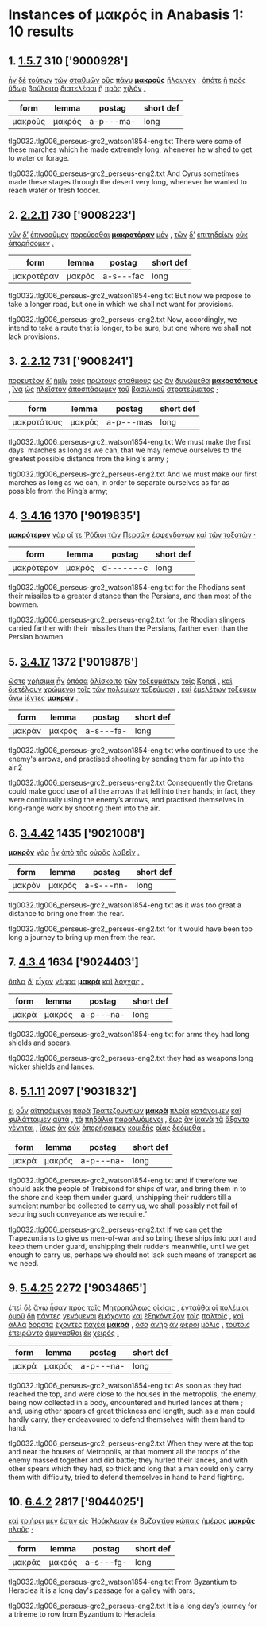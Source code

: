 # Instances of μακρός in Anabasis 1: 10 results
## 1. [1.5.7](https://beyond-translation.perseus.org/reader/urn:cts:greekLit:tlg0032.tlg006.perseus-grc2:1.5.7?mode=syntax-trees) 310 ['9000928']
[ἦν](https://atlas-test.fly.dev/morphology/lemmas/?lang=grc&q=εἰμί "to be") [δὲ](https://atlas-test.fly.dev/morphology/lemmas/?lang=grc&q=δέ "but") [τούτων](https://atlas-test.fly.dev/morphology/lemmas/?lang=grc&q=οὗτος "this; that") [τῶν](https://atlas-test.fly.dev/morphology/lemmas/?lang=grc&q=ὁ "the") [σταθμῶν](https://atlas-test.fly.dev/morphology/lemmas/?lang=grc&q=σταθμός "a standing place, weight") [οὓς](https://atlas-test.fly.dev/morphology/lemmas/?lang=grc&q=ὅς "who, that, which: relative pronoun") [πάνυ](https://atlas-test.fly.dev/morphology/lemmas/?lang=grc&q=πάνυ "altogether, entirely") **[μακροὺς](https://atlas-test.fly.dev/morphology/lemmas/?lang=grc&q=μακρός "long")** [ἤλαυνεν](https://atlas-test.fly.dev/morphology/lemmas/?lang=grc&q=ἐλαύνω "to drive, drive on, set in motion") [,](https://atlas-test.fly.dev/morphology/lemmas/?lang=grc&q=, "NoDef") [ὁπότε](https://atlas-test.fly.dev/morphology/lemmas/?lang=grc&q=ὁπότε "when") [ἢ](https://atlas-test.fly.dev/morphology/lemmas/?lang=grc&q=ἤ "either..or; than") [πρὸς](https://atlas-test.fly.dev/morphology/lemmas/?lang=grc&q=πρός "(w. gen.) from; (w. dat.) at, near, in addition to; (w. acc.) to, toward, regarding") [ὕδωρ](https://atlas-test.fly.dev/morphology/lemmas/?lang=grc&q=ὕδωρ "water") [βούλοιτο](https://atlas-test.fly.dev/morphology/lemmas/?lang=grc&q=βούλομαι "to will, wish, be willing") [διατελέσαι](https://atlas-test.fly.dev/morphology/lemmas/?lang=grc&q=διατελέω "(w. pple.) continually...; to bring quite to an end, accomplish") [ἢ](https://atlas-test.fly.dev/morphology/lemmas/?lang=grc&q=ἤ "either..or; than") [πρὸς](https://atlas-test.fly.dev/morphology/lemmas/?lang=grc&q=πρός "(w. gen.) from; (w. dat.) at, near, in addition to; (w. acc.) to, toward, regarding") [χιλόν](https://atlas-test.fly.dev/morphology/lemmas/?lang=grc&q=χιλός "green fodder for cattle, forage, provender") [.](https://atlas-test.fly.dev/morphology/lemmas/?lang=grc&q=. "NoDef") 

| form | lemma | postag | short def |
| --- | --- | --- | --- |
| μακροὺς | μακρός | a-p---ma- | long |

tlg0032.tlg006_perseus-grc2_watson1854-eng.txt There were some of these marches which he made extremely long, whenever he wished to get to water or forage. 

tlg0032.tlg006_perseus-grc2_perseus-eng2.txt And  Cyrus  sometimes made these stages through the desert very long, whenever he wanted to reach water or fresh fodder. 

## 2. [2.2.11](https://beyond-translation.perseus.org/reader/urn:cts:greekLit:tlg0032.tlg006.perseus-grc2:2.2.11?mode=syntax-trees) 730 ['9008223']
[νῦν](https://atlas-test.fly.dev/morphology/lemmas/?lang=grc&q=νῦν "now at this very time") [δ’](https://atlas-test.fly.dev/morphology/lemmas/?lang=grc&q=δέ "but") [ἐπινοοῦμεν](https://atlas-test.fly.dev/morphology/lemmas/?lang=grc&q=ἐπινοέω "to think on") [πορεύεσθαι](https://atlas-test.fly.dev/morphology/lemmas/?lang=grc&q=πορεύω "to make to go, carry, convey") **[μακροτέραν](https://atlas-test.fly.dev/morphology/lemmas/?lang=grc&q=μακρός "long")** [μέν](https://atlas-test.fly.dev/morphology/lemmas/?lang=grc&q=μέν "on the one hand, on the other hand") [,](https://atlas-test.fly.dev/morphology/lemmas/?lang=grc&q=, "NoDef") [τῶν](https://atlas-test.fly.dev/morphology/lemmas/?lang=grc&q=ὁ "the") [δ’](https://atlas-test.fly.dev/morphology/lemmas/?lang=grc&q=δέ "but") [ἐπιτηδείων](https://atlas-test.fly.dev/morphology/lemmas/?lang=grc&q=ἐπιτήδειος "suitable; useful, necessary; deserving; associate") [οὐκ](https://atlas-test.fly.dev/morphology/lemmas/?lang=grc&q=οὐ "not") [ἀπορήσομεν](https://atlas-test.fly.dev/morphology/lemmas/?lang=grc&q=ἀπορέω "[(Ion.) > ἀφοράω]") [.](https://atlas-test.fly.dev/morphology/lemmas/?lang=grc&q=. "NoDef") 

| form | lemma | postag | short def |
| --- | --- | --- | --- |
| μακροτέραν | μακρός | a-s---fac | long |

tlg0032.tlg006_perseus-grc2_watson1854-eng.txt But now we propose to take a longer road, but one in which we shall not want for provisions. 

tlg0032.tlg006_perseus-grc2_perseus-eng2.txt Now, accordingly, we intend to take a route that is longer, to be sure, but one where we shall not lack provisions. 

## 3. [2.2.12](https://beyond-translation.perseus.org/reader/urn:cts:greekLit:tlg0032.tlg006.perseus-grc2:2.2.12?mode=syntax-trees) 731 ['9008241']
[πορευτέον](https://atlas-test.fly.dev/morphology/lemmas/?lang=grc&q=πορεύω "to make to go, carry, convey") [δ’](https://atlas-test.fly.dev/morphology/lemmas/?lang=grc&q=δέ "but") [ἡμῖν](https://atlas-test.fly.dev/morphology/lemmas/?lang=grc&q=ἐγώ "I (first person pronoun)") [τοὺς](https://atlas-test.fly.dev/morphology/lemmas/?lang=grc&q=ὁ "the") [πρώτους](https://atlas-test.fly.dev/morphology/lemmas/?lang=grc&q=πρῶτος "first") [σταθμοὺς](https://atlas-test.fly.dev/morphology/lemmas/?lang=grc&q=σταθμός "a standing place, weight") [ὡς](https://atlas-test.fly.dev/morphology/lemmas/?lang=grc&q=ὡς "as, how") [ἂν](https://atlas-test.fly.dev/morphology/lemmas/?lang=grc&q=ἄν "modal particle") [δυνώμεθα](https://atlas-test.fly.dev/morphology/lemmas/?lang=grc&q=δύναμαι "to be able, capable, strong enough") **[μακροτάτους](https://atlas-test.fly.dev/morphology/lemmas/?lang=grc&q=μακρός "long")** [,](https://atlas-test.fly.dev/morphology/lemmas/?lang=grc&q=, "NoDef") [ἵνα](https://atlas-test.fly.dev/morphology/lemmas/?lang=grc&q=ἵνα "in order that (conj.); where (rel. adv.)") [ὡς](https://atlas-test.fly.dev/morphology/lemmas/?lang=grc&q=ὡς "as, how") [πλεῖστον](https://atlas-test.fly.dev/morphology/lemmas/?lang=grc&q=πολύς "much, many") [ἀποσπάσωμεν](https://atlas-test.fly.dev/morphology/lemmas/?lang=grc&q=ἀποσπάω "to tear") [τοῦ](https://atlas-test.fly.dev/morphology/lemmas/?lang=grc&q=ὁ "the") [βασιλικοῦ](https://atlas-test.fly.dev/morphology/lemmas/?lang=grc&q=βασιλικός "royal, kingly") [στρατεύματος](https://atlas-test.fly.dev/morphology/lemmas/?lang=grc&q=στράτευμα "an expedition, campaign") [·](https://atlas-test.fly.dev/morphology/lemmas/?lang=grc&q=· "NoDef") 

| form | lemma | postag | short def |
| --- | --- | --- | --- |
| μακροτάτους | μακρός | a-p---mas | long |

tlg0032.tlg006_perseus-grc2_watson1854-eng.txt We must make the first days' marches as long as we can, that we may remove ourselves to the greatest possible distance from the king's army ; 

tlg0032.tlg006_perseus-grc2_perseus-eng2.txt And we must make our first marches as long as we can, in order to separate ourselves as far as possible from the King’s army; 

## 4. [3.4.16](https://beyond-translation.perseus.org/reader/urn:cts:greekLit:tlg0032.tlg006.perseus-grc2:3.4.16?mode=syntax-trees) 1370 ['9019835']
**[μακρότερον](https://atlas-test.fly.dev/morphology/lemmas/?lang=grc&q=μακρός "long")** [γὰρ](https://atlas-test.fly.dev/morphology/lemmas/?lang=grc&q=γάρ "for") [οἵ](https://atlas-test.fly.dev/morphology/lemmas/?lang=grc&q=ὁ "the") [τε](https://atlas-test.fly.dev/morphology/lemmas/?lang=grc&q=τε "and") [Ῥόδιοι](https://atlas-test.fly.dev/morphology/lemmas/?lang=grc&q=Ῥοδιακός "Rhodian, of Rhodes") [τῶν](https://atlas-test.fly.dev/morphology/lemmas/?lang=grc&q=ὁ "the") [Περσῶν](https://atlas-test.fly.dev/morphology/lemmas/?lang=grc&q=Πέρσης "a Persian; Perses (pr.n.)") [ἐσφενδόνων](https://atlas-test.fly.dev/morphology/lemmas/?lang=grc&q=σφενδονάω "to sling, to use the sling") [καὶ](https://atlas-test.fly.dev/morphology/lemmas/?lang=grc&q=καί "and, also") [τῶν](https://atlas-test.fly.dev/morphology/lemmas/?lang=grc&q=ὁ "the") [τοξοτῶν](https://atlas-test.fly.dev/morphology/lemmas/?lang=grc&q=τοξότης "a bowman, archer") [·](https://atlas-test.fly.dev/morphology/lemmas/?lang=grc&q=· "NoDef") 

| form | lemma | postag | short def |
| --- | --- | --- | --- |
| μακρότερον | μακρός | d-------c | long |

tlg0032.tlg006_perseus-grc2_watson1854-eng.txt for the Rhodians sent their missiles to a greater distance than the Persians, and than most of the bowmen. 

tlg0032.tlg006_perseus-grc2_perseus-eng2.txt for the Rhodian slingers carried farther with their missiles than the Persians, farther even than the Persian bowmen. 

## 5. [3.4.17](https://beyond-translation.perseus.org/reader/urn:cts:greekLit:tlg0032.tlg006.perseus-grc2:3.4.17?mode=syntax-trees) 1372 ['9019878']
[ὥστε](https://atlas-test.fly.dev/morphology/lemmas/?lang=grc&q=ὥστε "so that") [χρήσιμα](https://atlas-test.fly.dev/morphology/lemmas/?lang=grc&q=χρήσιμος "useful, serviceable, good for use, good, apt") [ἦν](https://atlas-test.fly.dev/morphology/lemmas/?lang=grc&q=εἰμί "to be") [ὁπόσα](https://atlas-test.fly.dev/morphology/lemmas/?lang=grc&q=ὁπόσος "as many as") [ἁλίσκοιτο](https://atlas-test.fly.dev/morphology/lemmas/?lang=grc&q=ἁλίσκομαι "to be caught, conquered, caught in the act") [τῶν](https://atlas-test.fly.dev/morphology/lemmas/?lang=grc&q=ὁ "the") [τοξευμάτων](https://atlas-test.fly.dev/morphology/lemmas/?lang=grc&q=τόξευμα "that which is shot, an arrow") [τοῖς](https://atlas-test.fly.dev/morphology/lemmas/?lang=grc&q=ὁ "the") [Κρησί](https://atlas-test.fly.dev/morphology/lemmas/?lang=grc&q=Κρής "a Cretan") [,](https://atlas-test.fly.dev/morphology/lemmas/?lang=grc&q=, "NoDef") [καὶ](https://atlas-test.fly.dev/morphology/lemmas/?lang=grc&q=καί "and, also") [διετέλουν](https://atlas-test.fly.dev/morphology/lemmas/?lang=grc&q=διατελέω "(w. pple.) continually...; to bring quite to an end, accomplish") [χρώμενοι](https://atlas-test.fly.dev/morphology/lemmas/?lang=grc&q=χράω "to fall upon, attack, assail") [τοῖς](https://atlas-test.fly.dev/morphology/lemmas/?lang=grc&q=ὁ "the") [τῶν](https://atlas-test.fly.dev/morphology/lemmas/?lang=grc&q=ὁ "the") [πολεμίων](https://atlas-test.fly.dev/morphology/lemmas/?lang=grc&q=πολέμιος "hostile; enemy") [τοξεύμασι](https://atlas-test.fly.dev/morphology/lemmas/?lang=grc&q=τόξευμα "that which is shot, an arrow") [,](https://atlas-test.fly.dev/morphology/lemmas/?lang=grc&q=, "NoDef") [καὶ](https://atlas-test.fly.dev/morphology/lemmas/?lang=grc&q=καί "and, also") [ἐμελέτων](https://atlas-test.fly.dev/morphology/lemmas/?lang=grc&q=μελετάω "to care for, attend to") [τοξεύειν](https://atlas-test.fly.dev/morphology/lemmas/?lang=grc&q=τοξεύω "to shoot with the bow") [ἄνω](https://atlas-test.fly.dev/morphology/lemmas/?lang=grc&q=ἄνω "to accomplish, achieve, finish") [ἱέντες](https://atlas-test.fly.dev/morphology/lemmas/?lang=grc&q=ἵημι "to set a going, put in motion") **[μακράν](https://atlas-test.fly.dev/morphology/lemmas/?lang=grc&q=μακρός "long")** [.](https://atlas-test.fly.dev/morphology/lemmas/?lang=grc&q=. "NoDef") 

| form | lemma | postag | short def |
| --- | --- | --- | --- |
| μακράν | μακρός | a-s---fa- | long |

tlg0032.tlg006_perseus-grc2_watson1854-eng.txt who continued to use the enemy's arrows, and practised shooting by sending them far up into the air.2 

tlg0032.tlg006_perseus-grc2_perseus-eng2.txt Consequently the Cretans could make good use of all the arrows that fell into their hands; in fact, they were continually using the enemy’s arrows, and practised themselves in long-range work by shooting them into the air. 

## 6. [3.4.42](https://beyond-translation.perseus.org/reader/urn:cts:greekLit:tlg0032.tlg006.perseus-grc2:3.4.42?mode=syntax-trees) 1435 ['9021008']
**[μακρὸν](https://atlas-test.fly.dev/morphology/lemmas/?lang=grc&q=μακρός "long")** [γὰρ](https://atlas-test.fly.dev/morphology/lemmas/?lang=grc&q=γάρ "for") [ἦν](https://atlas-test.fly.dev/morphology/lemmas/?lang=grc&q=εἰμί "to be") [ἀπὸ](https://atlas-test.fly.dev/morphology/lemmas/?lang=grc&q=ἀπό "from, away from. c. gen.") [τῆς](https://atlas-test.fly.dev/morphology/lemmas/?lang=grc&q=ὁ "the") [οὐρᾶς](https://atlas-test.fly.dev/morphology/lemmas/?lang=grc&q=οὐρά "the tail") [λαβεῖν](https://atlas-test.fly.dev/morphology/lemmas/?lang=grc&q=λαμβάνω "to take, seize, receive") [.](https://atlas-test.fly.dev/morphology/lemmas/?lang=grc&q=. "NoDef") 

| form | lemma | postag | short def |
| --- | --- | --- | --- |
| μακρὸν | μακρός | a-s---nn- | long |

tlg0032.tlg006_perseus-grc2_watson1854-eng.txt as it was too great a distance to bring one from the rear. 

tlg0032.tlg006_perseus-grc2_perseus-eng2.txt for it would have been too long a journey to bring up men from the rear. 

## 7. [4.3.4](https://beyond-translation.perseus.org/reader/urn:cts:greekLit:tlg0032.tlg006.perseus-grc2:4.3.4?mode=syntax-trees) 1634 ['9024403']
[ὅπλα](https://atlas-test.fly.dev/morphology/lemmas/?lang=grc&q=ὅπλον "a tool, implement, (pl.) arms, weapons") [δ’](https://atlas-test.fly.dev/morphology/lemmas/?lang=grc&q=δέ "but") [εἶχον](https://atlas-test.fly.dev/morphology/lemmas/?lang=grc&q=ἔχω "have, hold; be able; (+ adv.) be; (mid.) cling to, be next to (+ gen.)") [γέρρα](https://atlas-test.fly.dev/morphology/lemmas/?lang=grc&q=γέρρον "anything made of wicker-work") **[μακρὰ](https://atlas-test.fly.dev/morphology/lemmas/?lang=grc&q=μακρός "long")** [καὶ](https://atlas-test.fly.dev/morphology/lemmas/?lang=grc&q=καί "and, also") [λόγχας](https://atlas-test.fly.dev/morphology/lemmas/?lang=grc&q=λόγχη "a spear-head, javelin-head") [.](https://atlas-test.fly.dev/morphology/lemmas/?lang=grc&q=. "NoDef") 

| form | lemma | postag | short def |
| --- | --- | --- | --- |
| μακρὰ | μακρός | a-p---na- | long |

tlg0032.tlg006_perseus-grc2_watson1854-eng.txt for arms they had long shields and spears. 

tlg0032.tlg006_perseus-grc2_perseus-eng2.txt they had as weapons long wicker shields and lances. 

## 8. [5.1.11](https://beyond-translation.perseus.org/reader/urn:cts:greekLit:tlg0032.tlg006.perseus-grc2:5.1.11?mode=syntax-trees) 2097 ['9031832']
[εἰ](https://atlas-test.fly.dev/morphology/lemmas/?lang=grc&q=εἰ "conj. if, whether; part. w/wishes, adv. w/imperatives") [οὖν](https://atlas-test.fly.dev/morphology/lemmas/?lang=grc&q=οὖν "so, then, therefore") [αἰτησάμενοι](https://atlas-test.fly.dev/morphology/lemmas/?lang=grc&q=αἰτέω "to ask, beg; postulate") [παρὰ](https://atlas-test.fly.dev/morphology/lemmas/?lang=grc&q=παρά "from the side of, c. gen., beside, alongside of, c. dat., to the side of, motion alongside of, c. acc.") [Τραπεζουντίων](https://atlas-test.fly.dev/morphology/lemmas/?lang=grc&q=Τραπεζούντιος "NoDef") **[μακρὰ](https://atlas-test.fly.dev/morphology/lemmas/?lang=grc&q=μακρός "long")** [πλοῖα](https://atlas-test.fly.dev/morphology/lemmas/?lang=grc&q=πλοῖον "a floating vessel, a ship, vessel") [κατάγοιμεν](https://atlas-test.fly.dev/morphology/lemmas/?lang=grc&q=κατάγω "to lead down") [καὶ](https://atlas-test.fly.dev/morphology/lemmas/?lang=grc&q=καί "and, also") [φυλάττοιμεν](https://atlas-test.fly.dev/morphology/lemmas/?lang=grc&q=φυλάσσω "to keep watch and ward, keep guard") [αὐτά](https://atlas-test.fly.dev/morphology/lemmas/?lang=grc&q=αὐτός "unemph. 3rd pers.pronoun; -self; [the] same") [,](https://atlas-test.fly.dev/morphology/lemmas/?lang=grc&q=, "NoDef") [τὰ](https://atlas-test.fly.dev/morphology/lemmas/?lang=grc&q=ὁ "the") [πηδάλια](https://atlas-test.fly.dev/morphology/lemmas/?lang=grc&q=πηδάλιον "a rudder") [παραλυόμενοι](https://atlas-test.fly.dev/morphology/lemmas/?lang=grc&q=παραλύω "to loose from the side, take off, detach") [,](https://atlas-test.fly.dev/morphology/lemmas/?lang=grc&q=, "NoDef") [ἕως](https://atlas-test.fly.dev/morphology/lemmas/?lang=grc&q=ἕως "(w. aor or as prep.) until; (w. pres) as long as") [ἂν](https://atlas-test.fly.dev/morphology/lemmas/?lang=grc&q=ἄν "modal particle") [ἱκανὰ](https://atlas-test.fly.dev/morphology/lemmas/?lang=grc&q=ἱκανός "becoming, befitting, sufficing") [τὰ](https://atlas-test.fly.dev/morphology/lemmas/?lang=grc&q=ὁ "the") [ἄξοντα](https://atlas-test.fly.dev/morphology/lemmas/?lang=grc&q=ἄγω "to lead") [γένηται](https://atlas-test.fly.dev/morphology/lemmas/?lang=grc&q=γίγνομαι "become, be born") [,](https://atlas-test.fly.dev/morphology/lemmas/?lang=grc&q=, "NoDef") [ἴσως](https://atlas-test.fly.dev/morphology/lemmas/?lang=grc&q=ἴσως "equally, in like manner") [ἂν](https://atlas-test.fly.dev/morphology/lemmas/?lang=grc&q=ἄν "modal particle") [οὐκ](https://atlas-test.fly.dev/morphology/lemmas/?lang=grc&q=οὐ "not") [ἀπορήσαιμεν](https://atlas-test.fly.dev/morphology/lemmas/?lang=grc&q=ἀπορέω "[(Ion.) > ἀφοράω]") [κομιδῆς](https://atlas-test.fly.dev/morphology/lemmas/?lang=grc&q=κομιδή "attendance, care; provisions, supplies; conveyance") [οἵας](https://atlas-test.fly.dev/morphology/lemmas/?lang=grc&q=οἷος "(such a kind) as; for οἷός τε see οἷος III.2") [δεόμεθα](https://atlas-test.fly.dev/morphology/lemmas/?lang=grc&q=δέω "to bind, tie, fetter") [.](https://atlas-test.fly.dev/morphology/lemmas/?lang=grc&q=. "NoDef") 

| form | lemma | postag | short def |
| --- | --- | --- | --- |
| μακρὰ | μακρός | a-p---na- | long |

tlg0032.tlg006_perseus-grc2_watson1854-eng.txt and if therefore we should ask the people of Trebisond for ships of war, and bring them in to the shore and keep them under guard, unshipping their rudders till a sumcient number be collected to carry us, we shall possibly not fail of securing such conveyance as we require." 

tlg0032.tlg006_perseus-grc2_perseus-eng2.txt If we can get the Trapezuntians to give us men-of-war and so bring these ships into port and keep them under guard, unshipping their rudders meanwhile, until we get enough to carry us, perhaps we should not lack such means of transport as we need. 

## 9. [5.4.25](https://beyond-translation.perseus.org/reader/urn:cts:greekLit:tlg0032.tlg006.perseus-grc2:5.4.25?mode=syntax-trees) 2272 ['9034865']
[ἐπεὶ](https://atlas-test.fly.dev/morphology/lemmas/?lang=grc&q=ἐπεί "after, since, when") [δὲ](https://atlas-test.fly.dev/morphology/lemmas/?lang=grc&q=δέ "but") [ἄνω](https://atlas-test.fly.dev/morphology/lemmas/?lang=grc&q=ἄνω "to accomplish, achieve, finish") [ἦσαν](https://atlas-test.fly.dev/morphology/lemmas/?lang=grc&q=εἰμί "to be") [πρὸς](https://atlas-test.fly.dev/morphology/lemmas/?lang=grc&q=πρός "(w. gen.) from; (w. dat.) at, near, in addition to; (w. acc.) to, toward, regarding") [ταῖς](https://atlas-test.fly.dev/morphology/lemmas/?lang=grc&q=ὁ "the") [Μητροπόλεως](https://atlas-test.fly.dev/morphology/lemmas/?lang=grc&q=Μητρόπολις "NoDef") [οἰκίαις](https://atlas-test.fly.dev/morphology/lemmas/?lang=grc&q=οἰκία "a building, house, dwelling") [,](https://atlas-test.fly.dev/morphology/lemmas/?lang=grc&q=, "NoDef") [ἐνταῦθα](https://atlas-test.fly.dev/morphology/lemmas/?lang=grc&q=ἐνταῦθα "here, there; at that juncture") [οἱ](https://atlas-test.fly.dev/morphology/lemmas/?lang=grc&q=ὁ "the") [πολέμιοι](https://atlas-test.fly.dev/morphology/lemmas/?lang=grc&q=πολέμιος "hostile; enemy") [ὁμοῦ](https://atlas-test.fly.dev/morphology/lemmas/?lang=grc&q=ὁμοῦ "at the same place, together") [δὴ](https://atlas-test.fly.dev/morphology/lemmas/?lang=grc&q=δή "[interactional particle: S&H on same page]") [πάντες](https://atlas-test.fly.dev/morphology/lemmas/?lang=grc&q=πᾶς "all, the whole") [γενόμενοι](https://atlas-test.fly.dev/morphology/lemmas/?lang=grc&q=γίγνομαι "become, be born") [ἐμάχοντο](https://atlas-test.fly.dev/morphology/lemmas/?lang=grc&q=μάχομαι "to fight") [καὶ](https://atlas-test.fly.dev/morphology/lemmas/?lang=grc&q=καί "and, also") [ἐξηκόντιζον](https://atlas-test.fly.dev/morphology/lemmas/?lang=grc&q=ἐξακοντίζω "to dart") [τοῖς](https://atlas-test.fly.dev/morphology/lemmas/?lang=grc&q=ὁ "the") [παλτοῖς](https://atlas-test.fly.dev/morphology/lemmas/?lang=grc&q=παλτός "brandished, hurled") [,](https://atlas-test.fly.dev/morphology/lemmas/?lang=grc&q=, "NoDef") [καὶ](https://atlas-test.fly.dev/morphology/lemmas/?lang=grc&q=καί "and, also") [ἄλλα](https://atlas-test.fly.dev/morphology/lemmas/?lang=grc&q=ἄλλος "other, another") [δόρατα](https://atlas-test.fly.dev/morphology/lemmas/?lang=grc&q=δόρυ "tree, plank, spear") [ἔχοντες](https://atlas-test.fly.dev/morphology/lemmas/?lang=grc&q=ἔχω "have, hold; be able; (+ adv.) be; (mid.) cling to, be next to (+ gen.)") [παχέα](https://atlas-test.fly.dev/morphology/lemmas/?lang=grc&q=παχύς "thick, stout") **[μακρά](https://atlas-test.fly.dev/morphology/lemmas/?lang=grc&q=μακρός "long")** [,](https://atlas-test.fly.dev/morphology/lemmas/?lang=grc&q=, "NoDef") [ὅσα](https://atlas-test.fly.dev/morphology/lemmas/?lang=grc&q=ὅσος "as much/many as") [ἀνὴρ](https://atlas-test.fly.dev/morphology/lemmas/?lang=grc&q=ἀνήρ "a man") [ἂν](https://atlas-test.fly.dev/morphology/lemmas/?lang=grc&q=ἄν "modal particle") [φέροι](https://atlas-test.fly.dev/morphology/lemmas/?lang=grc&q=φέρω "to bear") [μόλις](https://atlas-test.fly.dev/morphology/lemmas/?lang=grc&q=μόλις "barely, scarcely") [,](https://atlas-test.fly.dev/morphology/lemmas/?lang=grc&q=, "NoDef") [τούτοις](https://atlas-test.fly.dev/morphology/lemmas/?lang=grc&q=οὗτος "this; that") [ἐπειρῶντο](https://atlas-test.fly.dev/morphology/lemmas/?lang=grc&q=πειράω "to attempt, endeavour, try") [ἀμύνασθαι](https://atlas-test.fly.dev/morphology/lemmas/?lang=grc&q=ἀμύνω "to keep off, ward off") [ἐκ](https://atlas-test.fly.dev/morphology/lemmas/?lang=grc&q=ἐκ "from out of") [χειρός](https://atlas-test.fly.dev/morphology/lemmas/?lang=grc&q=χείρ "the hand") [.](https://atlas-test.fly.dev/morphology/lemmas/?lang=grc&q=. "NoDef") 

| form | lemma | postag | short def |
| --- | --- | --- | --- |
| μακρά | μακρός | a-p---na- | long |

tlg0032.tlg006_perseus-grc2_watson1854-eng.txt As soon as they had reached the top, and were close to the houses in the metropolis, the enemy, being now collected in a body, encountered and hurled lances at them ; and, using other spears of great thickness and length, such as a man could hardly carry, they endeavoured to defend themselves with them hand to hand. 

tlg0032.tlg006_perseus-grc2_perseus-eng2.txt When they were at the top and near the houses of Metropolis, at that moment all the troops of the enemy massed together and did battle; they hurled their lances, and with other spears which they had, so thick and long that a man could only carry them with difficulty, tried to defend themselves in hand to hand fighting. 

## 10. [6.4.2](https://beyond-translation.perseus.org/reader/urn:cts:greekLit:tlg0032.tlg006.perseus-grc2:6.4.2?mode=syntax-trees) 2817 ['9044025']
[καὶ](https://atlas-test.fly.dev/morphology/lemmas/?lang=grc&q=καί "and, also") [τριήρει](https://atlas-test.fly.dev/morphology/lemmas/?lang=grc&q=τριήρης "trireme") [μέν](https://atlas-test.fly.dev/morphology/lemmas/?lang=grc&q=μέν "on the one hand, on the other hand") [ἐστιν](https://atlas-test.fly.dev/morphology/lemmas/?lang=grc&q=εἰμί "to be") [εἰς](https://atlas-test.fly.dev/morphology/lemmas/?lang=grc&q=εἰς "into, to c. acc.") [Ἡράκλειαν](https://atlas-test.fly.dev/morphology/lemmas/?lang=grc&q=Ἡράκλεια "Heraclea (name of various towns)") [ἐκ](https://atlas-test.fly.dev/morphology/lemmas/?lang=grc&q=ἐκ "from out of") [Βυζαντίου](https://atlas-test.fly.dev/morphology/lemmas/?lang=grc&q=Βυζάντιος "inhabitant of Byzantium (no LSJ entry)") [κώπαις](https://atlas-test.fly.dev/morphology/lemmas/?lang=grc&q=κώπη "the handle of an oar") [ἡμέρας](https://atlas-test.fly.dev/morphology/lemmas/?lang=grc&q=ἡμέρα "day") **[μακρᾶς](https://atlas-test.fly.dev/morphology/lemmas/?lang=grc&q=μακρός "long")** [πλοῦς](https://atlas-test.fly.dev/morphology/lemmas/?lang=grc&q=πλόος "a sailing, voyage") [·](https://atlas-test.fly.dev/morphology/lemmas/?lang=grc&q=· "NoDef") 

| form | lemma | postag | short def |
| --- | --- | --- | --- |
| μακρᾶς | μακρός | a-s---fg- | long |

tlg0032.tlg006_perseus-grc2_watson1854-eng.txt From Byzantium to Heraclea it is a long day's passage for a  galley with oars; 

tlg0032.tlg006_perseus-grc2_perseus-eng2.txt It is a long day’s journey for a trireme to row from  Byzantium  to Heracleia. 

